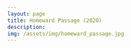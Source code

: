 ```yaml
---
layout: page
title: Homeward Passage (2020)
description:
img: /assets/img/homeward_passage.jpg
---
```

